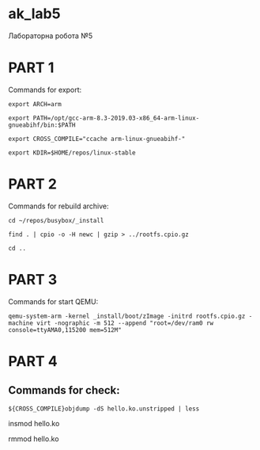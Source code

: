 # ak_lab5
Лабораторна робота №5

# PART 1

Commands for export:
```
export ARCH=arm
```
```
export PATH=/opt/gcc-arm-8.3-2019.03-x86_64-arm-linux-gnueabihf/bin:$PATH
```
```
export CROSS_COMPILE="ccache arm-linux-gnueabihf-"
```
```
export KDIR=$HOME/repos/linux-stable
```
# PART 2

Commands for rebuild archive:
```
cd ~/repos/busybox/_install
```
```
find . | cpio -o -H newc | gzip > ../rootfs.cpio.gz
```
```
cd ..
```
# PART 3

Commands for start QEMU:
```
qemu-system-arm -kernel _install/boot/zImage -initrd rootfs.cpio.gz -machine virt -nographic -m 512 --append "root=/dev/ram0 rw console=ttyAMA0,115200 mem=512M"
```
# PART 4
## Commands for check:
```
${CROSS_COMPILE}objdump -dS hello.ko.unstripped | less
```
insmod hello.ko

rmmod hello.ko
